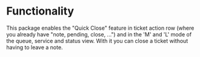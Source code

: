 # Functionality

This package enables the "Quick Close" feature in ticket action row (where you already have "note, pending, close, ...") and in the 'M' and 'L' mode of the queue, service and status view. With it you can close a ticket without having to leave a note.
